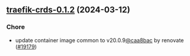 

## [traefik-crds-0.1.2](https://github.com/truecharts/charts/compare/traefik-crds-0.1.1...traefik-crds-0.1.2) (2024-03-12)

### Chore



- update container image common to v20.0.9[@caa8bac](https://github.com/caa8bac) by renovate ([#19179](https://github.com/truecharts/charts/issues/19179))
